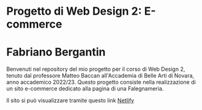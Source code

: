 # Progetto di Web Design 2: E-commerce

# Fabriano Bergantin
Benvenuti nel repository del mio progetto per il corso di Web Design 2, tenuto dal professore Matteo Baccan all'Accademia di Belle Arti di Novara, anno accademico 2022/23. Questo progetto consiste nella realizzazione di un sito e-commerce dedicato alla pagina di una Falegnameria. 

Il sito si può visualizzare tramite questo link
[Netlify](https://bergantinprogetto-ecommerce.netlify.app/)
